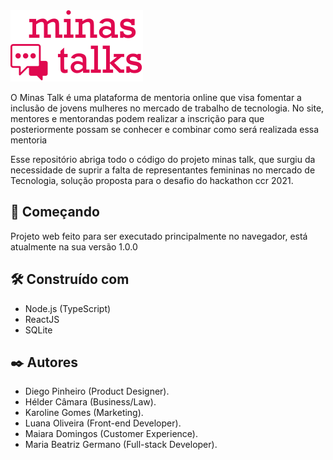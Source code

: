 <img src="https://github.com/MabiGermano/hackathon-ccr-2021/blob/master/frontend/transforma/src/assets/img/Vector.svg"/>

O Minas Talk é uma plataforma de mentoria online que visa fomentar a inclusão de jovens mulheres no mercado de trabalho de tecnologia. No site, mentores e mentorandas podem realizar a inscrição para que posteriormente possam se conhecer e combinar como será realizada essa mentoria

Esse repositório abriga todo o código do projeto minas talk, que surgiu da necessidade de suprir a falta de representantes femininas no mercado de Tecnologia, solução proposta para o desafio do hackathon ccr 2021.


## 🚀 Começando 
Projeto web feito para ser executado principalmente no navegador, está atualmente na sua versão 1.0.0 
## 🛠️ Construído com
 - Node.js (TypeScript)
 - ReactJS
 - SQLite
 
## ✒️ Autores
- Diego Pinheiro (Product Designer). 
- Hélder Câmara (Business/Law). 
- Karoline Gomes (Marketing). 
- Luana Oliveira (Front-end Developer). 
- Maiara Domingos (Customer Experience). 
- Maria Beatriz Germano (Full-stack Developer).
